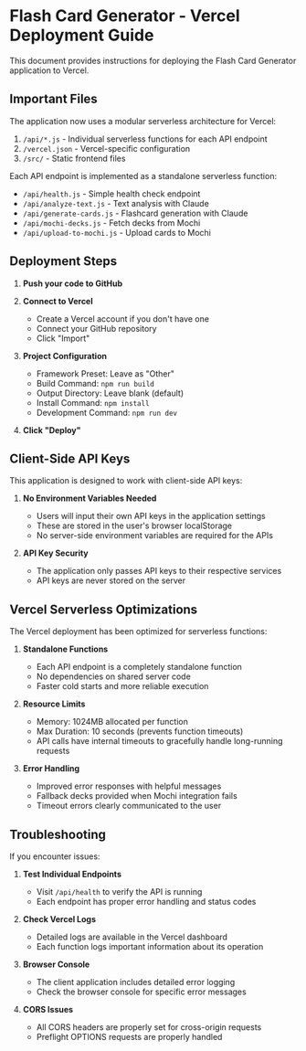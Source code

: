 # Flash Card Generator - Vercel Deployment Guide

This document provides instructions for deploying the Flash Card Generator application to Vercel.

## Important Files

The application now uses a modular serverless architecture for Vercel:

1. `/api/*.js` - Individual serverless functions for each API endpoint
2. `/vercel.json` - Vercel-specific configuration
3. `/src/` - Static frontend files

Each API endpoint is implemented as a standalone serverless function:
- `/api/health.js` - Simple health check endpoint
- `/api/analyze-text.js` - Text analysis with Claude
- `/api/generate-cards.js` - Flashcard generation with Claude 
- `/api/mochi-decks.js` - Fetch decks from Mochi
- `/api/upload-to-mochi.js` - Upload cards to Mochi

## Deployment Steps

1. **Push your code to GitHub**

2. **Connect to Vercel**
   - Create a Vercel account if you don't have one
   - Connect your GitHub repository
   - Click "Import"

3. **Project Configuration**
   - Framework Preset: Leave as "Other"
   - Build Command: `npm run build`
   - Output Directory: Leave blank (default)
   - Install Command: `npm install`
   - Development Command: `npm run dev`

4. **Click "Deploy"**

## Client-Side API Keys

This application is designed to work with client-side API keys:

1. **No Environment Variables Needed**
   - Users will input their own API keys in the application settings
   - These are stored in the user's browser localStorage
   - No server-side environment variables are required for the APIs

2. **API Key Security**
   - The application only passes API keys to their respective services
   - API keys are never stored on the server

## Vercel Serverless Optimizations

The Vercel deployment has been optimized for serverless functions:

1. **Standalone Functions**
   - Each API endpoint is a completely standalone function
   - No dependencies on shared server code
   - Faster cold starts and more reliable execution

2. **Resource Limits**
   - Memory: 1024MB allocated per function
   - Max Duration: 10 seconds (prevents function timeouts)
   - API calls have internal timeouts to gracefully handle long-running requests

3. **Error Handling**
   - Improved error responses with helpful messages
   - Fallback decks provided when Mochi integration fails
   - Timeout errors clearly communicated to the user

## Troubleshooting

If you encounter issues:

1. **Test Individual Endpoints**
   - Visit `/api/health` to verify the API is running
   - Each endpoint has proper error handling and status codes

2. **Check Vercel Logs**
   - Detailed logs are available in the Vercel dashboard
   - Each function logs important information about its operation

3. **Browser Console**
   - The client application includes detailed error logging
   - Check the browser console for specific error messages

4. **CORS Issues**
   - All CORS headers are properly set for cross-origin requests
   - Preflight OPTIONS requests are properly handled
